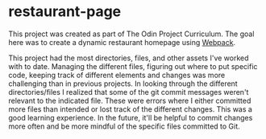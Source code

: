 # restaurant-page

This project was created as part of The Odin Project Curriculum. The goal here was to create a dynamic restaurant homepage using [Webpack](https://webpack.js.org).

This project had the most directories, files, and other assets I've worked with to date. Managing the different files, figuring out where to put specific code, keeping track of different elements and changes was more challenging than in previous projects. In looking through the different directories/files I realized that some of the git commit messages weren't relevant to the indicated file. These were errors where I either committed more files than intended or lost track of the different changes. This was a good learning experience. In the future, it'll be helpful to commit changes more often and be more mindful of the specific files committed to Git. 
